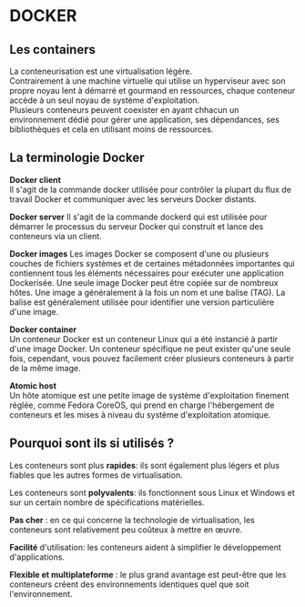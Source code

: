 # DOCKER

## Les containers

La conteneurisation est une virtualisation légère.     
Contrairement à une machine virtuelle qui utilise un hyperviseur avec son propre noyau lent à démarré et gourmand en ressources, chaque conteneur accède à un seul noyau de système d'exploitation.    
Plusieurs conteneurs peuvent coexister en ayant chhacun un environnement dédié pour gérer une application, ses dépendances, ses bibliothèques et cela en utilisant moins de ressources.   

## La terminologie Docker

**Docker client**   
Il s'agit de la commande docker utilisée pour contrôler la plupart du flux de travail Docker et communiquer avec les serveurs Docker distants.   

**Docker server** 
Il s'agit de la commande dockerd qui est utilisée pour démarrer le processus du serveur Docker qui construit et lance des conteneurs via un client.   

**Docker images** 
Les images Docker se composent d'une ou plusieurs couches de fichiers systèmes et de certaines métadonnées importantes qui contiennent tous les éléments nécessaires pour exécuter une application Dockerisée.
Une seule image Docker peut être copiée sur de nombreux hôtes.
Une image a généralement à la fois un nom et une balise (TAG). La balise est généralement utilisée pour identifier une version particulière d'une image.

**Docker container**   
Un conteneur Docker est un conteneur Linux qui a été instancié à partir d'une image Docker.
Un conteneur spécifique ne peut exister qu'une seule fois, cependant, vous pouvez facilement créer plusieurs conteneurs à partir de la même image.

**Atomic host**        
Un hôte atomique est une petite image de système d'exploitation finement réglée, comme Fedora CoreOS, qui prend en charge l'hébergement de conteneurs et les mises à niveau du système d'exploitation atomique.
 
## Pourquoi sont ils si utilisés ?

Les conteneurs sont plus **rapides**: ils sont également plus légers et plus fiables que les autres formes de virtualisation.

Les conteneurs sont **polyvalents**: ils fonctionnent sous Linux et Windows et sur un certain nombre de spécifications matérielles.

**Pas cher** : en ce qui concerne la technologie de virtualisation, les conteneurs sont relativement peu coûteux à mettre en œuvre.

**Facilité** d'utilisation: les conteneurs aident à simplifier le développement d'applications.

**Flexible et multiplateforme** : le plus grand avantage est peut-être que les conteneurs créent des environnements identiques quel que soit l'environnement.
